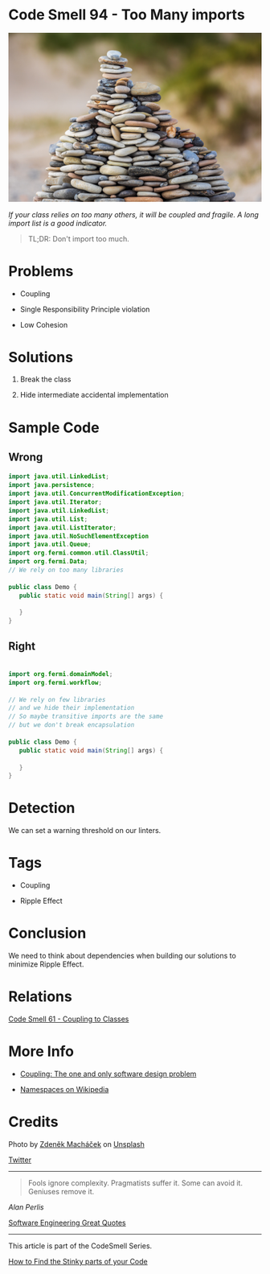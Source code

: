 # Code Smell 94 - Too Many imports

![Code Smell 94 - Too Many imports](zdenek-machacek-jbe0iCwo-U0-unsplash.jpg)

*If your class relies on too many others, it will be coupled and fragile. A long import list is a good indicator.*

> TL;DR: Don't import too much.

# Problems

- Coupling

- Single Responsibility Principle violation

- Low Cohesion

# Solutions

1. Break the class

2. Hide intermediate accidental implementation

# Sample Code

## Wrong

[Gist Url]: # (https://gist.github.com/mcsee/1ee88717de17b2cc57b12fbd5d6e9bf2)
```java
import java.util.LinkedList;
import java.persistence;
import java.util.ConcurrentModificationException;
import java.util.Iterator;
import java.util.LinkedList;
import java.util.List;
import java.util.ListIterator;
import java.util.NoSuchElementException 
import java.util.Queue;
import org.fermi.common.util.ClassUtil;
import org.fermi.Data;
// We rely on too many libraries

public class Demo {
   public static void main(String[] args) {
      
   }
}
```

## Right

[Gist Url]: # (https://gist.github.com/mcsee/920db69fda667e32b9d682fdab61c634)
```java

import org.fermi.domainModel;
import org.fermi.workflow;

// We rely on few libraries
// and we hide their implementation
// So maybe transitive imports are the same
// but we don't break encapsulation

public class Demo {
   public static void main(String[] args) {
      
   }
}
```

# Detection

We can set a warning threshold on our linters.

# Tags

- Coupling

- Ripple Effect

# Conclusion

We need to think about dependencies when building our solutions to minimize Ripple Effect.

# Relations

[Code Smell 61 - Coupling to Classes](../../Code%20Smells/Code%20Smell%2061%20-%20Coupling%20to%20Classes/readme.md)

# More Info

- [Coupling: The one and only software design problem](../../Theory/Coupling%20-%20The%20one%20and%20only%20software%20design%20problem/readme.md)

- [Namespaces on Wikipedia](https://en.wikipedia.org/wiki/Namespace)

# Credits

Photo by [Zdeněk Macháček](https://unsplash.com/@zmachacek) on [Unsplash](https://unsplash.com/s/photos/pile)

[Twitter](https://twitter.com/1447623706767921153)

* * *

> Fools ignore complexity. Pragmatists suffer it. Some can avoid it. Geniuses remove it.

_Alan Perlis_
 
[Software Engineering Great Quotes](../../Quotes/Software%20Engineering%20Great%20Quotes/readme.md)

* * *

This article is part of the CodeSmell Series.

[How to Find the Stinky parts of your Code](../../Code%20Smells/How%20to%20Find%20the%20Stinky%20parts%20of%20your%20Code/readme.md)